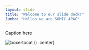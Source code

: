 ```yaml
---
layout: slide
title: "Welcome to our slide deck!"
Jumbo: "Helloo we are SOMIC APAC"
---
```


Caption here

![boxertocat](https://octodex.github.com/images/boxertocat_octodex.jpg)
{: .center}
